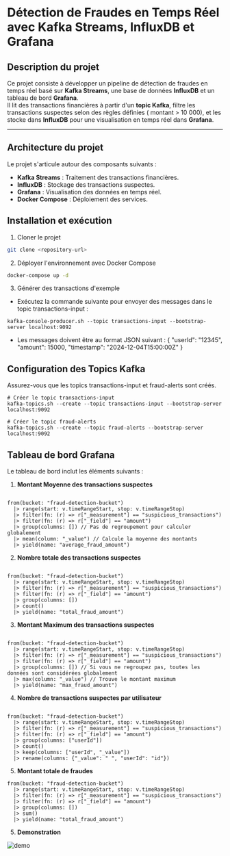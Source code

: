 # Détection de Fraudes en Temps Réel avec Kafka Streams, InfluxDB et Grafana

##  Description du projet  
Ce projet consiste à développer un pipeline de détection de fraudes en temps réel basé sur **Kafka Streams**, une base de données **InfluxDB** et un tableau de bord **Grafana**.  
Il lit des transactions financières à partir d'un **topic Kafka**, filtre les transactions suspectes selon des règles définies ( montant > 10 000), et les stocke dans **InfluxDB** pour une visualisation en temps réel dans **Grafana**.

---

##  Architecture du projet  

Le projet s'articule autour des composants suivants :

- **Kafka Streams** : Traitement des transactions financières.
- **InfluxDB** : Stockage des transactions suspectes.
- **Grafana** : Visualisation des données en temps réel.
- **Docker Compose** : Déploiement des services.

## Installation et exécution
1. Cloner le projet
   
```bash
git clone <repository-url>

```

2. Déployer l'environnement avec Docker Compose
```bash
docker-compose up -d

```

3. Générer des transactions d'exemple
-  Exécutez la commande suivante pour envoyer des messages dans le topic transactions-input :
```
kafka-console-producer.sh --topic transactions-input --bootstrap-server localhost:9092 
```
-  Les messages doivent être au format JSON suivant : 
   {
    "userId": "12345",
    "amount": 15000,
    "timestamp": "2024-12-04T15:00:00Z"
   }


## Configuration des Topics Kafka
Assurez-vous que les topics transactions-input et fraud-alerts sont créés.
```
# Créer le topic transactions-input
kafka-topics.sh --create --topic transactions-input --bootstrap-server localhost:9092

# Créer le topic fraud-alerts
kafka-topics.sh --create --topic fraud-alerts --bootstrap-server localhost:9092

```
## Tableau de bord Grafana
Le tableau de bord inclut les éléments suivants :

1. **Montant Moyenne des transactions suspectes**

```

from(bucket: "fraud-detection-bucket")
  |> range(start: v.timeRangeStart, stop: v.timeRangeStop)
  |> filter(fn: (r) => r["_measurement"] == "suspicious_transactions")
  |> filter(fn: (r) => r["_field"] == "amount")
  |> group(columns: []) // Pas de regroupement pour calculer globalement
  |> mean(column: "_value") // Calcule la moyenne des montants
  |> yield(name: "average_fraud_amount")

```

2. **Nombre totale des transactions suspectes**
```

from(bucket: "fraud-detection-bucket")
  |> range(start: v.timeRangeStart, stop: v.timeRangeStop)
  |> filter(fn: (r) => r["_measurement"] == "suspicious_transactions")
  |> filter(fn: (r) => r["_field"] == "amount")
  |> group(columns: [])
  |> count()
  |> yield(name: "total_fraud_amount")
```
3. **Montant Maximum des transactions suspectes**

```

from(bucket: "fraud-detection-bucket")
  |> range(start: v.timeRangeStart, stop: v.timeRangeStop)
  |> filter(fn: (r) => r["_measurement"] == "suspicious_transactions")
  |> filter(fn: (r) => r["_field"] == "amount")
  |> group(columns: []) // Si vous ne regroupez pas, toutes les données sont considérées globalement
  |> max(column: "_value") // Trouve le montant maximum
  |> yield(name: "max_fraud_amount")

```

4. **Nombre de transactions suspectes par utilisateur**

```

from(bucket: "fraud-detection-bucket")
  |> range(start: v.timeRangeStart, stop: v.timeRangeStop)
  |> filter(fn: (r) => r["_measurement"] == "suspicious_transactions")
  |> filter(fn: (r) => r["_field"] == "amount")
  |> group(columns: ["userId"])
  |> count()
  |> keep(columns: ["userId", "_value"])
  |> rename(columns: {"_value": " ", "userId": "id"})

```


5. **Montant totale de fraudes**

```
from(bucket: "fraud-detection-bucket")
  |> range(start: v.timeRangeStart, stop: v.timeRangeStop)
  |> filter(fn: (r) => r["_measurement"] == "suspicious_transactions")
  |> filter(fn: (r) => r["_field"] == "amount")
  |> group(columns: [])
  |> sum()
  |> yield(name: "total_fraud_amount")
```

5. **Demonstration**

![demo](https://github.com/user-attachments/assets/4c1b3599-5c43-477a-911e-b8c90ce2f168)

